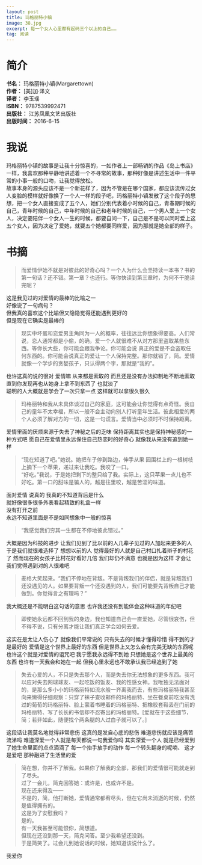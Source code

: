 ```yaml
---
layout: post
title: 玛格丽特小镇
image: 38.jpg
excerpt: 每一个女人心里都有起码三个以上的自己……
tag: 阅读
---
```


# 简介
**书名：** 玛格丽特小镇(Margarettown)  
**作者：** [美]加·泽文  
**译者：** 李玉瑶  
**ISBN：** 9787539992471  
**出版社：** 江苏凤凰文艺出版社  
**出版时间：** 2016-6-15  

# 我说
玛格丽特小镇的故事是让我十分惊喜的，一如作者上一部畅销的作品《岛上书店》一样，我喜欢那种平静地讲述着一个不寻常的故事，那种好像是讲述生活中一件平常的小事一般的口吻，让我觉得放松。  
故事本身的源头应该不是一个新花样了，因为不管是在哪个国家，都应该流传过女人变脸的模样就好像换了一个人一样的段子吧，玛格丽特小镇发散了这个段子的思想，把一个女人直接变成了五个人，她们分别代表着小时候的自己，青春期时候的自己，青年时候的自己，中年时候的自己和老年时候的自己，一个男人爱上一个女人，决定要陪伴一个女人一生的时候，都要自问一下，自己是不是可以同时爱上这五个女人，因为决定了爱她，就要五个她都要同样爱，因为那就是她全部的样子。

# 书摘
> 而爱情伊始不就是对彼此的好奇心吗？一个人为什么会坚持读一本书？书的第一句话？还不错。第一章？也还行。等你快读到第三章时，为何不干脆读完呢？

这是我见过的对爱情的最棒的比喻之一  
好像说了一句病句？  
但我真的喜欢这个比喻但又隐隐觉得还能遇到更好的  
但是现在它确实是最棒的  

> 现实中坏蛋和恋爱男主角同为一人的概率，往往远比你想象得要高。人们常说，恋人通常都是小偷，的确，爱一个人就很难不从对方那里盗取某些东西。等你长大些，你可能会跟我争论。你可能会说 真正的爱是不会盗取任何东西的。你可能会说真正的爱让一个人保持完整。那你就错了，简。爱情就像一个学步的贪婪孩子，只认得两个字，那就是“我的”。

也许这真的说的很对 爱情嘛 从来都是索取的 而且还是没有办法抑制地不断地索取 直到你发现再也从她身上拿不到东西了 也就淡了  
聪明的人大概就是学会了一次只拿一点 这样就可以拿很久很久  

> 玛格丽特和我从未具体谈过自己的家庭，这可能会让你觉得有点奇怪。我自己的童年不太幸福，所以一般不会主动向别人打听童年生活。彼此相爱的两个人必须了解对方的一切，这是一句谎言。爱情当中必须时不时保持距离。

爱情里面的厌烦来源于失去了神秘之后的乏味 保持距离其实也是保持神秘感的一种方式吧 愿自己在爱情里永远保住自己热恋时的好奇心 就像我从来没有追到她一样

> “现在知道了吧。”她说。她把车子停到路边，伸手从果 园围栏上的一根树枝上摘下一个苹果，递过来让我吃。我咬了一口。  
> “好吃。”我说，于是她把剩下的整只给了我。实际上，这只苹果一点儿也不好吃。第一口的甜味是骗人的，越是往里咬，越是苦涩的味道。

面对爱情 说真的 我真的不知道背后是什么  
就好像很多很多外表看起精致的礼盒一样  
没有打开之前  
永远不知道里面是不是如同想象中一般的惊喜  

> “我感觉我们穷其一生都在不停地彼此错过。”

大概是因为科技的进步 让我们见到了比以前的人几辈子见过的人加起来更多的人 于是我们就很难选择了 想想以前的人 觉得最好的人就是自己村口扎着辫子的村花了 然而现在的女孩子比村花好看好几倍 我们却仍不满意 也就是因为这样 才会让我们觉得遇到对的人很难吧

> 麦格大笑起来。“我们不停地在背叛。不是背叛我们的伴侣，就是背叛我们还没遇见的人。如果要背叛一个还没遇到的人，我们可能要先背叛自己才能做到。你觉得言之有理吗？”

我大概还是不能明白这句话的意思 也许我还没有到能体会这种味道的年纪吧

> 即使她永远都不回到我的身边，我也知道自己会一直爱她，尽管很哀伤，但不得不说，只有分离才能让我们真正学会如何去爱。

这实在是太让人伤心了 就像我们平常说的 只有失去的时候才懂得珍惜 得不到的才是最好的
爱情是这个世界上最好的东西 但是世界上又怎么会有完美无缺的东西呢 也许这个就是对爱情的诅咒吧
我宁愿我永远得不到她 只想她是这个世界上最美的东西 也许有一天我会和她在一起 但我心里永远也不敢承认我已经追到了她

> 失去心爱的人，不只是失去那个人，而是失去你无法想象的更多东西。我可以应对失去网球球友、一起吃饭的饭友、我的性感女神。我唯独无法面对的，是那么多小小的玛格丽特如流水般一齐离我而去，有些玛格丽特我甚至向来懒得仔细观察：只穿了袜子查收邮件的玛格丽特、坐在餐桌前吃没有洗过的葡萄的玛格丽特、脸上蒙着书睡着的玛格丽特、把橡胶套鞋丢在门前的玛格丽特、写了长长的书信却不忍寄出的玛格丽特。[爱就在于这些细节，简；若非如此，随便找个两条腿的人过白子就可以了。]

这段话让我莫名地觉得非常悲伤 这真的是发自心底的悲伤
难道悲伤就应该是痛苦流涕吗 难道深爱一个人就是每天都说一句我爱你吗
其实深爱一个人 就是已经爱到了她生命里面的点点滴滴了 每一个抬手放手的动作 每一个转头翻身的呢喃、
这才是爱吧 那种融进了生活里的爱

> 简在想，你并不了解我。如果你了解我的全部，那我们的爱情很可能就走到了尽头。  
> 过了一会儿，简克回答她：或许是，也或许不是。  
> 现在还来得及——  
> 不是的，简，他打断她，爱情通常都宥尽头，但在它尚未消逝的时候，仍然是值得拥有的。  
> 这是为了安慰我吗？  
> 是的。  
> 有一天我甚至可能恨你，简想道。  
> 但现在还没到那一天，简克问答。至少我希望还没到。  
> 于是简笑了。过会儿到她说话的时候，她知道该说什么了。  

我爱你
